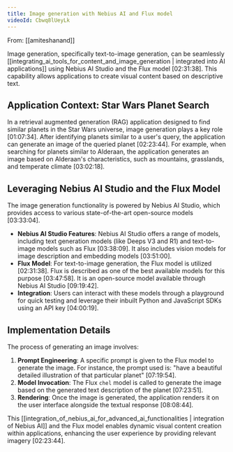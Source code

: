 ```yaml
---
title: Image generation with Nebius AI and Flux model
videoId: Cbwq8lUeyLk
---
```


From: [[amiteshanand]] <br/> 

Image generation, specifically text-to-image generation, can be seamlessly [[integrating_ai_tools_for_content_and_image_generation | integrated into AI applications]] using Nebius AI Studio and the Flux model <a class="yt-timestamp" data-t="02:31:38">[02:31:38]</a>. This capability allows applications to create visual content based on descriptive text.

## Application Context: Star Wars Planet Search
In a retrieval augmented generation (RAG) application designed to find similar planets in the Star Wars universe, image generation plays a key role <a class="yt-timestamp" data-t="01:07:34">[01:07:34]</a>. After identifying planets similar to a user's query, the application can generate an image of the queried planet <a class="yt-timestamp" data-t="02:23:44">[02:23:44]</a>. For example, when searching for planets similar to Alderaan, the application generates an image based on Alderaan's characteristics, such as mountains, grasslands, and temperate climate <a class="yt-timestamp" data-t="03:02:18">[03:02:18]</a>.

## Leveraging Nebius AI Studio and the Flux Model
The image generation functionality is powered by Nebius AI Studio, which provides access to various state-of-the-art open-source models <a class="yt-timestamp" data-t="03:33:04">[03:33:04]</a>.

*   **Nebius AI Studio Features**: Nebius AI Studio offers a range of models, including text generation models (like Deeps V3 and R1) and text-to-image models such as Flux <a class="yt-timestamp" data-t="03:38:09">[03:38:09]</a>. It also includes vision models for image description and embedding models <a class="yt-timestamp" data-t="03:51:00">[03:51:00]</a>.
*   **Flux Model**: For text-to-image generation, the Flux model is utilized <a class="yt-timestamp" data-t="02:31:38">[02:31:38]</a>. Flux is described as one of the best available models for this purpose <a class="yt-timestamp" data-t="03:47:58">[03:47:58]</a>. It is an open-source model available through Nebius AI Studio <a class="yt-timestamp" data-t="09:19:42">[09:19:42]</a>.
*   **Integration**: Users can interact with these models through a playground for quick testing and leverage their inbuilt Python and JavaScript SDKs using an API key <a class="yt-timestamp" data-t="04:00:19">[04:00:19]</a>.

## Implementation Details
The process of generating an image involves:
1.  **Prompt Engineering**: A specific prompt is given to the Flux model to generate the image. For instance, the prompt used is: "have a beautiful detailed illustration of that particular planet" <a class="yt-timestamp" data-t="07:19:54">[07:19:54]</a>.
2.  **Model Invocation**: The Flux `chel` model is called to generate the image based on the generated text description of the planet <a class="yt-timestamp" data-t="07:23:51">[07:23:51]</a>.
3.  **Rendering**: Once the image is generated, the application renders it on the user interface alongside the textual response <a class="yt-timestamp" data-t="08:08:44">[08:08:44]</a>.

This [[integration_of_nebius_ai_for_advanced_ai_functionalities | integration of Nebius AI]] and the Flux model enables dynamic visual content creation within applications, enhancing the user experience by providing relevant imagery <a class="yt-timestamp" data-t="02:23:44">[02:23:44]</a>.